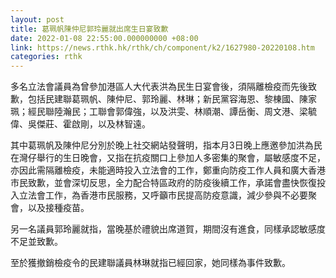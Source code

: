 ```yaml
---
layout: post
title: 葛珮帆陳仲尼郭玲麗就出席生日宴致歉
date: 2022-01-08 22:55:00.000000000 +08:00
link: https://news.rthk.hk/rthk/ch/component/k2/1627980-20220108.htm
categories: rthk
---
```


多名立法會議員為曾參加港區人大代表洪為民生日宴會後，須隔離檢疫而先後致歉，包括民建聯葛珮帆、陳仲尼、郭玲麗、林琳；新民黨容海恩、黎棟國、陳家珮；經民聯陸瀚民；工聯會郭偉強，以及洪雯、林順潮、譚岳衡、周文港、梁毓偉、吳傑莊、霍啟剛，以及林智遠。

其中葛珮帆及陳仲尼分別於晚上社交網站發聲明，指本月3日晚上應邀參加洪為民在灣仔舉行的生日晚會，又指在抗疫關口上參加人多密集的聚會，屬敏感度不足，亦因此需隔離檢疫，未能適時投入立法會的工作，鄭重向防疫工作人員和廣大香港市民致歉，並會深切反思，全力配合特區政府的防疫後續工作，承諾會盡快恢復投入立法會工作，為香港市民服務，又呼籲市民提高防疫意識，減少參與不必要聚會，以及接種疫苗。

另一名議員郭玲麗就指，當晚基於禮貌出席道賀，期間沒有進食，同樣承認敏感度不足並致歉。

至於獲撤銷檢疫令的民建聯議員林琳就指已經回家，她同樣為事件致歉。
